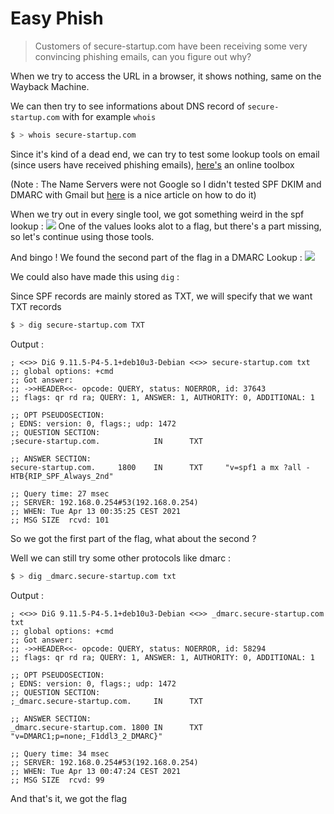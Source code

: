 # Easy Phish

> Customers of secure-startup.com have been receiving some very convincing phishing emails, can you figure out why?

When we try to access the URL in a browser, it shows nothing, same on the Wayback Machine.

We can then try to see informations about DNS record of `secure-startup.com` with for example `whois`

```bash
$ > whois secure-startup.com
```

Since it's kind of a dead end, we can try to test some lookup tools on email (since users have received phishing emails), [here's](https://mxtoolbox.com/NetworkTools.aspx?showLogin=1&tab=Email) an online toolbox

(Note : The Name Servers were not Google so I didn't tested SPF DKIM and DMARC with Gmail but [here](https://linuxincluded.com/testing-spf-dkim-and-dmarc/) is a nice article on how to do it)

When we try out in every single tool, we got something weird in the spf lookup :
![](https://i.imgur.com/AomQ4kM.png)
One of the values looks alot to a flag, but there's a part missing, so let's continue using those tools.

And bingo ! We found the second part of the flag in a DMARC Lookup :
![](https://i.imgur.com/VdPaJkh.png)



We could also have made this using `dig` :

Since SPF records are mainly stored as TXT, we will specify that we want TXT records
```bash
$ > dig secure-startup.com TXT
```
Output :
```
; <<>> DiG 9.11.5-P4-5.1+deb10u3-Debian <<>> secure-startup.com txt
;; global options: +cmd
;; Got answer:
;; ->>HEADER<<- opcode: QUERY, status: NOERROR, id: 37643
;; flags: qr rd ra; QUERY: 1, ANSWER: 1, AUTHORITY: 0, ADDITIONAL: 1

;; OPT PSEUDOSECTION:
; EDNS: version: 0, flags:; udp: 1472
;; QUESTION SECTION:
;secure-startup.com.            IN      TXT

;; ANSWER SECTION:
secure-startup.com.     1800    IN      TXT     "v=spf1 a mx ?all - HTB{RIP_SPF_Always_2nd"

;; Query time: 27 msec
;; SERVER: 192.168.0.254#53(192.168.0.254)
;; WHEN: Tue Apr 13 00:35:25 CEST 2021
;; MSG SIZE  rcvd: 101
```

So we got the first part of the flag, what about the second ?

Well we can still try some other protocols like dmarc :
```bash
$ > dig _dmarc.secure-startup.com txt
```
Output :
```
; <<>> DiG 9.11.5-P4-5.1+deb10u3-Debian <<>> _dmarc.secure-startup.com txt
;; global options: +cmd
;; Got answer:
;; ->>HEADER<<- opcode: QUERY, status: NOERROR, id: 58294
;; flags: qr rd ra; QUERY: 1, ANSWER: 1, AUTHORITY: 0, ADDITIONAL: 1

;; OPT PSEUDOSECTION:
; EDNS: version: 0, flags:; udp: 1472
;; QUESTION SECTION:
;_dmarc.secure-startup.com.     IN      TXT

;; ANSWER SECTION:
_dmarc.secure-startup.com. 1800 IN      TXT     "v=DMARC1;p=none;_F1ddl3_2_DMARC}"

;; Query time: 34 msec
;; SERVER: 192.168.0.254#53(192.168.0.254)
;; WHEN: Tue Apr 13 00:47:24 CEST 2021
;; MSG SIZE  rcvd: 99
```

And that's it, we got the flag